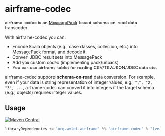 airframe-codec
====

airframe-codec is an [MessagePack](https://msgpack.org)-based schema-on-read data transcoder.

With airframe-codec you can:
- Encode Scala objects (e.g., case classes, collection, etc.) into MessagePack format, and decode it. 
- Convert JDBC result sets into MessagePack
- Add you custom codec (implementing pack/unpack)
- You can use airframe-tablet for reading CSV/TSV/JSON/JDBC data etc.    

airframe-codec supports **schema-on-read** data conversion. For example, even if your data is string representation of integer values, e.g., `"1", "2, "3", ...`, airframe-codec can convert it into integers if the target schema (e.g., objects) requires integer values. 

## Usage

[![Maven Central](https://maven-badges.herokuapp.com/maven-central/org.wvlet.airframe/airframe-codec_2.12/badge.svg)](https://maven-badges.herokuapp.com/maven-central/org.wvlet.airframe/airframe-codec_2.12/)

```scala
libraryDependencies += "org.wvlet.airframe" %% "airframe-codec" % "(version)"
```
